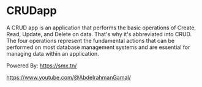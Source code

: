 # CRUDapp
A CRUD app is an application that performs the basic operations of Create, Read, Update, and Delete on data. That's why it's abbreviated into CRUD. The four operations represent the fundamental actions that can be performed on most database management systems and are essential for managing data within an application.

Powered By:
https://smx.tn/

https://www.youtube.com/@AbdelrahmanGamal/
